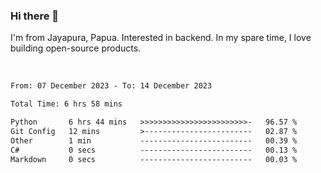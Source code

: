 ### Hi there 👋

I'm from Jayapura, Papua. Interested in backend. In my spare time, I love building open-source products.

<br>

 
 <!--START_SECTION:waka-->

```txt
From: 07 December 2023 - To: 14 December 2023

Total Time: 6 hrs 58 mins

Python       6 hrs 44 mins   >>>>>>>>>>>>>>>>>>>>>>>>-   96.57 %
Git Config   12 mins         >------------------------   02.87 %
Other        1 min           -------------------------   00.39 %
C#           0 secs          -------------------------   00.13 %
Markdown     0 secs          -------------------------   00.03 %
```

<!--END_SECTION:waka-->
